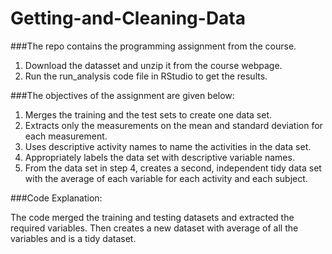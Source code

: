 # Getting-and-Cleaning-Data

###The repo contains the programming assignment from the course.
  
  1. Download the datasset and unzip it from the course webpage.
  2. Run the run_analysis code file in RStudio to get the results.
  
###The objectives of the assignment are given below:

  1. Merges the training and the test sets to create one data set.
  2. Extracts only the measurements on the mean and standard deviation for each measurement.
  3. Uses descriptive activity names to name the activities in the data set.
  4. Appropriately labels the data set with descriptive variable names.
  5. From the data set in step 4, creates a second, independent tidy data set with the average of each variable for each activity and each      subject.
  
###Code Explanation:
  
  The code merged the training and testing datasets and extracted the required variables. Then creates a new dataset with average of all     the variables and is a tidy dataset.
